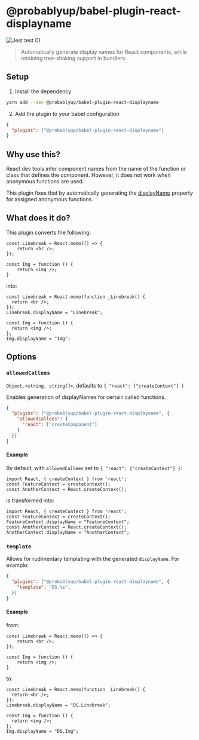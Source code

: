 # @probablyup/babel-plugin-react-displayname

![Jest test CI](https://github.com/probablyup/babel-plugin-react-displayname/workflows/Jest%20test%20CI/badge.svg)

> Automatically generate display names for React components, while retaining tree-shaking support in bundlers.

## Setup

1. Install the dependency

  ```sh
  yarn add --dev @probablyup/babel-plugin-react-displayname
  ```

2. Add the plugin to your babel configuration

  ```json
  {
    "plugins": ["@probablyup/babel-plugin-react-displayname"]
  }
  ```
## Why use this?

React dev tools infer component names from the name of the function or class that defines the component. However, it does not work when anonymous functions are used.

This plugin fixes that by automatically generating the [displayName](https://reactjs.org/docs/react-component.html#displayname) property for assigned anonymous functions.

## What does it do?

This plugin converts the following:

```tsx
const Linebreak = React.memo(() => {
    return <br />;
});

const Img = function () {
    return <img />;
}
```

into:

```tsx
const Linebreak = React.memo(function _Linebreak() {
  return <br />;
});
Linebreak.displayName = "Linebreak";

const Img = function () {
  return <img />;
};
Img.displayName = "Img";
```

## Options

### `allowedCallees`

`Object.<string, string[]>`, defaults to `{ "react": ["createContext"] }`

Enables generation of displayNames for certain called functions.

```json
{
  "plugins": ["@probablyup/babel-plugin-react-displayname", {
    "allowedCallees": {
      "react": ["createComponent"]
    }
  }]
}
```

#### Example

By default, with `allowedCallees` set to `{ "react": ["createContext"] }`:

```tsx
import React, { createContext } from 'react';
const FeatureContext = createContext();
const AnotherContext = React.createContext();
```

is transformed into:

```tsx
import React, { createContext } from 'react';
const FeatureContext = createContext();
FeatureContext.displayName = "FeatureContext";
const AnotherContext = React.createContext();
AnotherContext.displayName = "AnotherContext";
```

### `template`

Allows for rudimentary templating with the generated `displayName`. For example:

```json
{
  "plugins": ["@probablyup/babel-plugin-react-displayname", {
    "template": "DS.%s",
  }]
}
```

#### Example

from:

```tsx
const Linebreak = React.memo(() => {
    return <br />;
});

const Img = function () {
    return <img />;
}
```

to:

```tsx
const Linebreak = React.memo(function _Linebreak() {
  return <br />;
});
Linebreak.displayName = "DS.Linebreak";

const Img = function () {
  return <img />;
};
Img.displayName = "DS.Img";
```

